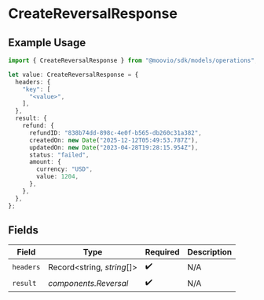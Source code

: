 # CreateReversalResponse

## Example Usage

```typescript
import { CreateReversalResponse } from "@moovio/sdk/models/operations";

let value: CreateReversalResponse = {
  headers: {
    "key": [
      "<value>",
    ],
  },
  result: {
    refund: {
      refundID: "838b74dd-898c-4e0f-b565-db260c31a382",
      createdOn: new Date("2025-12-12T05:49:53.787Z"),
      updatedOn: new Date("2023-04-28T19:28:15.954Z"),
      status: "failed",
      amount: {
        currency: "USD",
        value: 1204,
      },
    },
  },
};
```

## Fields

| Field                      | Type                       | Required                   | Description                |
| -------------------------- | -------------------------- | -------------------------- | -------------------------- |
| `headers`                  | Record<string, *string*[]> | :heavy_check_mark:         | N/A                        |
| `result`                   | *components.Reversal*      | :heavy_check_mark:         | N/A                        |